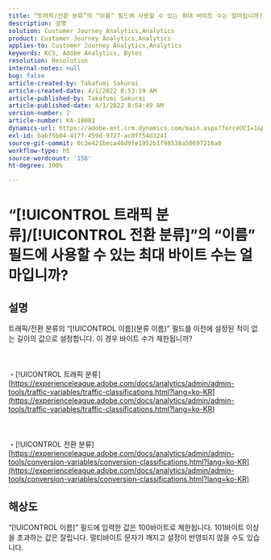 ```yaml
---
title: “트래픽/전환 분류”의 “이름” 필드에 사용할 수 있는 최대 바이트 수는 얼마입니까?
description: 설명
solution: Customer Journey Analytics,Analytics
product: Customer Journey Analytics,Analytics
applies-to: Customer Journey Analytics,Analytics
keywords: KCS, Adobe Analytics, Bytes
resolution: Resolution
internal-notes: null
bug: false
article-created-by: Takafumi Sakurai
article-created-date: 4/1/2022 8:53:19 AM
article-published-by: Takafumi Sakurai
article-published-date: 4/1/2022 8:54:49 AM
version-number: 2
article-number: KA-18081
dynamics-url: https://adobe-ent.crm.dynamics.com/main.aspx?forceUCI=1&pagetype=entityrecord&etn=knowledgearticle&id=7471762b-99b1-ec11-9840-0022480bd126
exl-id: ba6f5b04-417f-459d-9727-ac0ff54d3241
source-git-commit: 0c3e421beca46d9fe1952b1f98538a50697216a0
workflow-type: ht
source-wordcount: '156'
ht-degree: 100%

---
```


# “[!UICONTROL 트래픽 분류]/[!UICONTROL 전환 분류]”의 “이름” 필드에 사용할 수 있는 최대 바이트 수는 얼마입니까?

## 설명

트래픽/전환 분류의 “[!UICONTROL 이름](분류 이름)” 필드를 이전에 설정된 적이 없는 길이의 값으로 설정합니다. 이 경우 바이트 수가 제한됩니까?<br><br> <br><br>・[!UICONTROL 트래픽 분류]
[https://experienceleague.adobe.com/docs/analytics/admin/admin-tools/traffic-variables/traffic-classifications.html?lang=ko-KR](https://experienceleague.adobe.com/docs/analytics/admin/admin-tools/traffic-variables/traffic-classifications.html?lang=ko-KR)<br><br> <br><br>・[!UICONTROL 전환 분류]
[https://experienceleague.adobe.com/docs/analytics/admin/admin-tools/conversion-variables/conversion-classifications.html?lang=ko-KR](https://experienceleague.adobe.com/docs/analytics/admin/admin-tools/conversion-variables/conversion-classifications.html?lang=ko-KR)

## 해상도


“[!UICONTROL 이름]” 필드에 입력한 값은 100바이트로 제한됩니다. 101바이트 이상을 초과하는 값은 잘립니다. 멀티바이트 문자가 깨지고 설정이 반영되지 않을 수도 있습니다.
